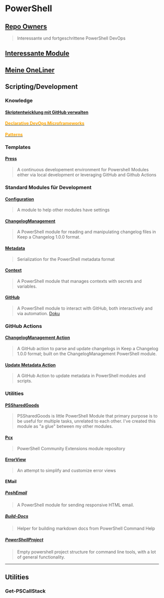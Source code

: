 # PowerShell

## [Repo Owners](<Links/PSGHRepoOwners>)
> Interessante und fortgeschrittene PowerShell DevOps

## [Interessante Module](<Links/PSModules.md>)

## [Meine OneLiner](<Links/PSMyOnliners.md>)

## Scripting/Development

### Knowledge

#### [Skriptentwicklung mit GitHub verwalten](Links/Github%20Workflow.md)

#### [<span style="color:orange;">Declarative DevOps Microframeworks</span>](<Knowledge/PowerShell/01_Development/index.md>)

#### [<span style="color:orange;">Patterns</span>](<Knowledge/PowerShell/Patterns/index.md>)

### Templates

#### [Press](https://github.com/JustinGrote/Press)
> A continuous developement environment for Powershell Modules either via local development or leveraging GitHub and Github Actions

### Standard Modules für Development

#### [Configuration](https://github.com/PoshCode/Configuration)
> A module to help other modules have settings

#### [ChangelogManagement](https://github.com/natescherer/ChangelogManagement)
> A PowerShell module for reading and manipulating changelog files in Keep a Changelog 1.0.0 format.

#### [Metadata](https://github.com/PoshCode/Metadata)
> Serialization for the PowerShell metadata format

#### [Context](https://github.com/PSModule/Context)
> A PowerShell module that manages contexts with secrets and variables.

#### [GitHub](https://github.com/PSModule/GitHub)
> A PowerShell module to interact with GitHub, both interactively and via automation.
> [Doku](https://psmodule.io/GitHub/)

### GitHub Actions

#### [ChangelogManagement Action](https://github.com/natescherer/changelog-management-action)
> A GitHub action to parse and update changelogs in Keep a Changelog 1.0.0 format; built on the ChangelogManagement PowerShell module.

#### [Update Metadata Action](https://github.com/natescherer/update-powershell-metadata-action)
> A GitHub Action to update metadata in PowerShell modules and scripts.

### Utilities

#### [PSSharedGoods](https://github.com/EvotecIT/PSSharedGoods)
> PSSharedGoods is little PowerShell Module that primary purpose is to be useful for multiple tasks, unrelated to each other. I've created this module as "a glue" between my other modules.

#### [Pcx](https://github.com/Pscx/Pscx)
> PowerShell Community Extensions module repository

#### [ErrorView](https://github.com/PoshCode/ErrorView)
> An attempt to simplify and customize error views

#### EMail

##### [PoshEmail](https://github.com/natescherer/PoshEmail)
> A PowerShell module for sending responsive HTML email.

##### [Build-Docs](https://github.com/cdhunt/Build-Docs)
> Helper for building markdown docs from PowerShell Command Help

##### [PowerShellProject](https://github.com/wbrandenburger/PowerShellProject/tree/master)
> Empty powershell project structure for command line tools, with a lot of general functionality.

---

## Utilities

### Get-PSCallStack
